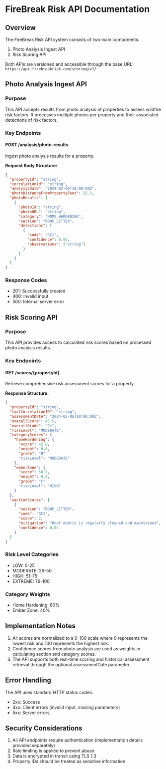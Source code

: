 # FireBreak Risk API Documentation

## Overview

The FireBreak Risk API system consists of two main components:
1. Photo Analysis Ingest API
2. Risk Scoring API

Both APIs are versioned and accessible through the base URL: `https://api.firebreakrisk.com/scoring/v1/`

## Photo Analysis Ingest API

### Purpose
This API accepts results from photo analysis of properties to assess wildfire risk factors. It processes multiple photos per property and their associated detections of risk factors.

### Key Endpoints

#### POST /analysis/photo-results
Ingest photo analysis results for a property.

**Request Body Structure:**
```json
{
  "propertyId": "string",
  "correlationId": "string",
  "analysisDate": "2024-02-06T10:00:00Z",
  "photoDistanceFromPropertyFeet": 25.5,
  "photoResults": [
    {
      "photoId": "string",
      "photoURL": "string",
      "category": "HOME_HARDENING",
      "section": "ROOF_LITTER",
      "detections": [
        {
          "code": "RC1",
          "confidence": 0.95,
          "observations": ["string"]
        }
      ]
    }
  ]
}
```

### Response Codes
- 201: Successfully created
- 400: Invalid input
- 500: Internal server error

## Risk Scoring API

### Purpose
This API provides access to calculated risk scores based on processed photo analysis results.

### Key Endpoints

#### GET /scores/{propertyId}
Retrieve comprehensive risk assessment scores for a property.

**Response Structure:**
```json
{
  "propertyId": "string",
  "lastCorrelationID": "string",
  "assessmentDate": "2024-02-06T10:00:00Z",
  "overallScore": 45.5,
  "overallGrade": "C+",
  "riskLevel": "MODERATE",
  "categoryScores": {
    "homeHardening": {
      "score": 42.0,
      "weight": 0.6,
      "grade": "B"
      "riskLevel": "MODERATE"
    },
    "emberZone": {
      "score": 50.5,
      "weight": 0.4,
      "grade": "C"
      "riskLevel": "HIGH"
    }
  },
  "sectionScores": [
    {
      "section": "ROOF_LITTER",
      "code": "RC1",
      "score": 2,
      "mitigation": "Roof debris is regularly cleaned and maintained",
      "confidence": 0.95
    }
  ]
}
```

### Risk Level Categories
- LOW: 0-25
- MODERATE: 26-50
- HIGH: 51-75
- EXTREME: 76-100

### Category Weights
- Home Hardening: 60%
- Ember Zone: 40%

## Implementation Notes

1. All scores are normalized to a 0-100 scale where 0 represents the lowest risk and 100 represents the highest risk.
2. Confidence scores from photo analysis are used as weights in calculating section and category scores.
3. The API supports both real-time scoring and historical assessment retrieval through the optional assessmentDate parameter.

## Error Handling

The API uses standard HTTP status codes:
- 2xx: Success
- 4xx: Client errors (invalid input, missing parameters)
- 5xx: Server errors

## Security Considerations

1. All API endpoints require authentication (implementation details provided separately)
2. Rate limiting is applied to prevent abuse
3. Data is encrypted in transit using TLS 1.3
4. Property IDs should be treated as sensitive information
